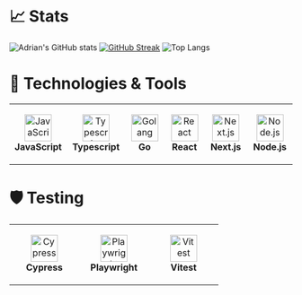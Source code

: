 # 📈 Stats 

![Adrian's GitHub stats](https://github-readme-stats.vercel.app/api?username=adrianhm13&show_icons=true&theme=material-palenight)
[![GitHub Streak](http://github-readme-streak-stats.herokuapp.com?user=adrianhm13&theme=material-palenight&date_format=M%20j%5B%2C%20Y%5D)](https://git.io/streak-stats)
![Top Langs](https://github-readme-stats.vercel.app/api/top-langs/?username=adrianhm13&theme=material-palenight&layout=compact&exclude_repo=memories_tut,share-places-tut,pcbuilder,express-locallibrary,mini-message-board,node_basic_site,reddit-clone,shopping-cart,cv-project,cooking-learning,multipage-site-learning,memory-card,task-app,battleship,weather-app,form-exercise,library,restaurant-page,todo)

# 🔧 Technologies & Tools

<table>
  <tr>
    <td align="center" height="108px" width="108px">
      <img
        src="https://cdn.jsdelivr.net/gh/devicons/devicon/icons/javascript/javascript-plain.svg"
        width="48"
        height="48"
        alt="JavaScript"
      />
      <br /><strong>JavaScript</strong>
    </td>
    <td align="center" height="108px" width="108px">
      <img
        src="https://cdn.jsdelivr.net/gh/devicons/devicon/icons/typescript/typescript-original.svg"
        width="48"
        height="48"
        alt="Typescript"
      />
      <br /><strong>Typescript</strong>
    </td>
    <td align="center" height="108px" width="108px">
     <img src="https://cdn.jsdelivr.net/gh/devicons/devicon@latest/icons/go/go-original-wordmark.svg"   
        width="48"
        height="48"
        alt="Golang"/>  
      <br /><strong>Go</strong>
    </td>    
    <td align="center" height="108px" width="108px">
      <img
        src="https://cdn.jsdelivr.net/gh/devicons/devicon/icons/react/react-original.svg"
        width="48"
        height="48"
        alt="React"
      />
      <br /><strong>React</strong>
    </td>
    <td align="center" height="108px" width="108px">
      <img
        src="https://cdn.jsdelivr.net/gh/devicons/devicon@latest/icons/nextjs/nextjs-original.svg"
        width="48"
        height="48"
        alt="Next.js"
      />
      <br /><strong>Next.js</strong>
    </td>
    <td align="center" height="108px" width="108px">
      <img
        src="https://cdn.jsdelivr.net/gh/devicons/devicon@latest/icons/nodejs/nodejs-original-wordmark.svg"
        width="48"
        height="48"
        alt="Node.js"
      />
      <br /><strong>Node.js</strong>
    </td>
  </tr>
</table>

# 🛡 Testing

<table>
  <tr>
    <td align="center" height="108px" width="108px">
      <img
        src="https://cdn.jsdelivr.net/gh/devicons/devicon@latest/icons/cypressio/cypressio-original-wordmark.svg"
        width="48"
        height="48"
        alt="Cypress"
      />
      <br /><strong>Cypress</strong>
    </td>
    <td align="center" height="108px" width="108px">
      <img
        src="https://cdn.jsdelivr.net/gh/devicons/devicon@latest/icons/playwright/playwright-original.svg"
        width="48"
        height="48"
        alt="Playwright"
      />
      <br /><strong>Playwright</strong>
    </td>
    <td align="center" height="108px" width="108px">
      <img
        src="https://cdn.jsdelivr.net/gh/devicons/devicon@latest/icons/vitest/vitest-original.svg"
        width="48"
        height="48"
        alt="Vitest"
      />
      <br /><strong>Vitest</strong>
    </td>
  </tr>
</table>
